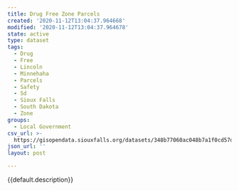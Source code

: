 ```yaml
---
title: Drug Free Zone Parcels
created: '2020-11-12T13:04:37.964668'
modified: '2020-11-12T13:04:37.964678'
state: active
type: dataset
tags:
  - Drug
  - Free
  - Lincoln
  - Minnehaha
  - Parcels
  - Safety
  - Sd
  - Sioux Falls
  - South Dakota
  - Zone
groups:
  - Local Government
csv_url: >-
  https://gisopendata.siouxfalls.org/datasets/348b77060ac048b7a1f0cd57d2c82a95_4.csv?outSR=%7B%22latestWkid%22%3A32164%2C%22wkid%22%3A32164%7D
json_url: ''
layout: post

---
```

{{default.description}}
